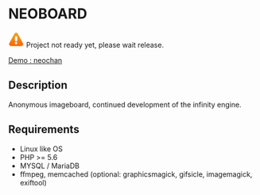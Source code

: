 NEOBOARD 
========================================================
![alt text](docs/img/attention.png "Warning")
Project not ready yet, please wait release.

[Demo : neochan](https://neochan.net/test "Demo")



Description
------------
Anonymous imageboard, continued development of the infinity engine.


Requirements
------------

* Linux like OS
* PHP >= 5.6 
* MYSQL / MariaDB 
* ffmpeg, memcached (optional: graphicsmagick, gifsicle, imagemagick,  exiftool)






